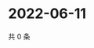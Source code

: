 # 2022-06-11

共 0 条

<!-- BEGIN WEIBO -->
<!-- 最后更新时间 Sat Jun 11 2022 15:00:46 GMT+0800 (China Standard Time) -->

<!-- END WEIBO -->
